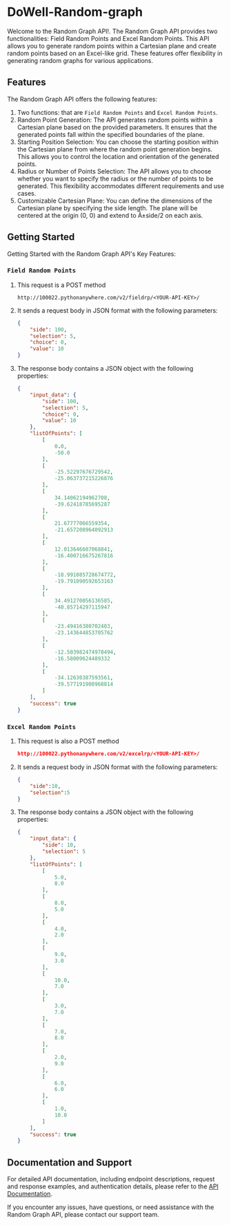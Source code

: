# DoWell-Random-graph

Welcome to the Random Graph API!. The Random Graph API provides two functionalities: Field Random Points and Excel Random Points. This API allows you to generate random points within a Cartesian plane and create random points based on an Excel-like grid. These features offer flexibility in generating random graphs for various applications.

## Features

The Random Graph API offers the following features:
1. Two functions: that are ```Field Random Points``` and ```Excel Random Points```.
2. Random Point Generation: The API generates random points within a Cartesian plane based on the provided parameters. It ensures that the generated points fall within the specified boundaries of the plane.
3. Starting Position Selection: You can choose the starting position within the Cartesian plane from where the random point generation begins. This allows you to control the location and orientation of the generated points.
4. Radius or Number of Points Selection: The API allows you to choose whether you want to specify the radius or the number of points to be generated. This flexibility accommodates different requirements and use cases.
5. Customizable Cartesian Plane: You can define the dimensions of the Cartesian plane by specifying the side length. The plane will be centered at the origin (0, 0) and extend to Â±side/2 on each axis.

## Getting Started

Getting Started with the Random Graph API's Key Features:

### ```Field Random Points```
1. This request is a POST method
    ```
    http://100022.pythonanywhere.com/v2/fieldrp/<YOUR-API-KEY>/
    ```
2. It sends a request body in JSON format with the following parameters:
    ```json
    {
        "side": 100,
        "selection": 5,
        "choice": 0,
        "value": 10
    }
    ```
3. The response body contains a JSON object with the following properties:
    ```json
    {
        "input_data": {
            "side": 100,
            "selection": 5,
            "choice": 0,
            "value": 10
        },
        "listOfPoints": [
            [
                0.0,
                -50.0
            ],
            [
                -25.52297676729542,
                -25.063737215226876
            ],
            [
                34.14062194962708,
                -39.62418785695287
            ],
            [
                21.67777066559354,
                -21.657208964092913
            ],
            [
                12.013646607068841,
                -16.400716675267816
            ],
            [
                -18.991085728674772,
                -19.791090592653163
            ],
            [
                34.491270056136585,
                -40.85714297115947
            ],
            [
                -23.49416380702403,
                -23.143644853705762
            ],
            [
                -12.503982474978494,
                -16.58009624489332
            ],
            [
                -34.12630387593561,
                -39.577191908968814
            ]
        ],
        "success": true
    }
    ```
### ```Excel Random Points```
1. This request is also a POST method
    ```json
    http://100022.pythonanywhere.com/v2/excelrp/<YOUR-API-KEY>/
    ```
2. It sends a request body in JSON format with the following parameters:
    ```json
    {
        "side":10,
        "selection":5
    }
    ```
3. The response body contains a JSON object with the following properties:
    ```json
    {
        "input_data": {
            "side": 10,
            "selection": 5
        },
        "listOfPoints": [
            [
                5.0,
                8.0
            ],
            [
                8.0,
                5.0
            ],
            [
                4.0,
                2.0
            ],
            [
                9.0,
                3.0
            ],
            [
                10.0,
                7.0
            ],
            [
                3.0,
                7.0
            ],
            [
                7.0,
                8.0
            ],
            [
                2.0,
                9.0
            ],
            [
                6.0,
                6.0
            ],
            [
                1.0,
                10.0
            ]
        ],
        "success": true
    }
    ```
## Documentation and Support

For detailed API documentation, including endpoint descriptions, request and response examples, and authentication details, please refer to the [API Documentation](https://documenter.getpostman.com/view/27523601/2s9XxsWGW2).

If you encounter any issues, have questions, or need assistance with the Random Graph API, please contact our support team.
